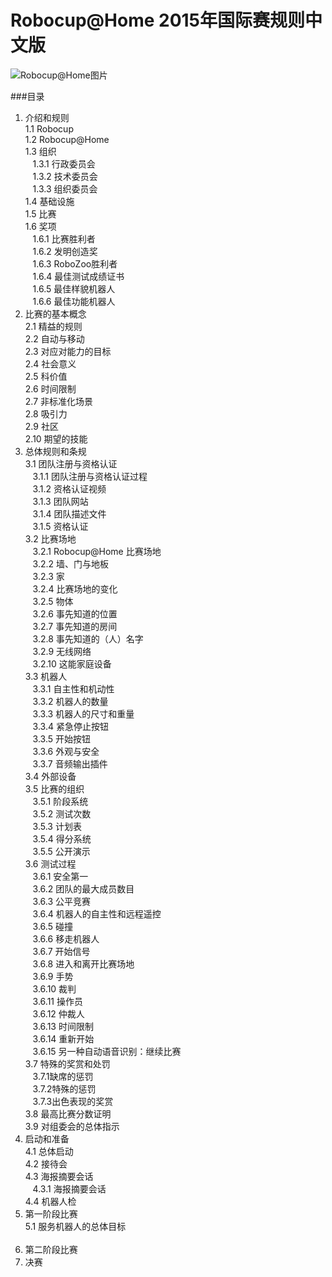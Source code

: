 # Robocup@Home 2015年国际赛规则中文版
![Robocup@Home图片][1]

###目录

1. 介绍和规则<br>
1.1 Robocup<br>
1.2 Robocup@Home<br>
1.3 组织<br>
&nbsp;&nbsp;&nbsp;1.3.1 行政委员会<br>
&nbsp;&nbsp;&nbsp;1.3.2 技术委员会<br>
&nbsp;&nbsp;&nbsp;1.3.3 组织委员会<br>
1.4 基础设施<br>
1.5 比赛<br>
1.6 奖项<br>
&nbsp;&nbsp;&nbsp;1.6.1 比赛胜利者<br>
&nbsp;&nbsp;&nbsp;1.6.2 发明创造奖<br>
&nbsp;&nbsp;&nbsp;1.6.3 RoboZoo胜利者<br>
&nbsp;&nbsp;&nbsp;1.6.4 最佳测试成绩证书<br>
&nbsp;&nbsp;&nbsp;1.6.5 最佳样貌机器人<br>
&nbsp;&nbsp;&nbsp;1.6.6 最佳功能机器人<br>
2. 比赛的基本概念<br>
2.1 精益的规则<br>
2.2 自动与移动<br>
2.3 对应对能力的目标<br>
2.4 社会意义<br>
2.5 科价值<br>
2.6 时间限制<br>
2.7 非标准化场景<br>
2.8 吸引力<br>
2.9 社区<br>
2.10 期望的技能<br>
3. 总体规则和条规<br>
3.1 团队注册与资格认证<br>
&nbsp;&nbsp;&nbsp;3.1.1 团队注册与资格认证过程<br>
&nbsp;&nbsp;&nbsp;3.1.2 资格认证视频<br>
&nbsp;&nbsp;&nbsp;3.1.3 团队网站<br>
&nbsp;&nbsp;&nbsp;3.1.4 团队描述文件<br>
&nbsp;&nbsp;&nbsp;3.1.5 资格认证<br>
3.2 比赛场地<br>
&nbsp;&nbsp;&nbsp;3.2.1 Robocup@Home 比赛场地<br>
&nbsp;&nbsp;&nbsp;3.2.2 墙、门与地板<br>
&nbsp;&nbsp;&nbsp;3.2.3 家<br>
&nbsp;&nbsp;&nbsp;3.2.4 比赛场地的变化<br>
&nbsp;&nbsp;&nbsp;3.2.5 物体<br>
&nbsp;&nbsp;&nbsp;3.2.6 事先知道的位置<br>
&nbsp;&nbsp;&nbsp;3.2.7 事先知道的房间<br>
&nbsp;&nbsp;&nbsp;3.2.8 事先知道的（人）名字<br>
&nbsp;&nbsp;&nbsp;3.2.9 无线网络<br>
&nbsp;&nbsp;&nbsp;3.2.10 这能家庭设备<br>
3.3 机器人<br>
&nbsp;&nbsp;&nbsp;3.3.1 自主性和机动性<br>
&nbsp;&nbsp;&nbsp;3.3.2 机器人的数量<br>
&nbsp;&nbsp;&nbsp;3.3.3 机器人的尺寸和重量<br>
&nbsp;&nbsp;&nbsp;3.3.4 紧急停止按钮<br>
&nbsp;&nbsp;&nbsp;3.3.5 开始按钮<br>
&nbsp;&nbsp;&nbsp;3.3.6 外观与安全<br>
&nbsp;&nbsp;&nbsp;3.3.7 音频输出插件<br>
3.4 外部设备<br>
3.5 比赛的组织<br>
&nbsp;&nbsp;&nbsp;3.5.1 阶段系统<br>
&nbsp;&nbsp;&nbsp;3.5.2 测试次数<br>
&nbsp;&nbsp;&nbsp;3.5.3 计划表<br>
&nbsp;&nbsp;&nbsp;3.5.4 得分系统<br>
&nbsp;&nbsp;&nbsp;3.5.5 公开演示<br>
3.6 测试过程<br>
&nbsp;&nbsp;&nbsp;3.6.1 安全第一<br>
&nbsp;&nbsp;&nbsp;3.6.2 团队的最大成员数目<br>
&nbsp;&nbsp;&nbsp;3.6.3 公平竞赛<br>
&nbsp;&nbsp;&nbsp;3.6.4 机器人的自主性和远程遥控<br>
&nbsp;&nbsp;&nbsp;3.6.5 碰撞<br>
&nbsp;&nbsp;&nbsp;3.6.6 移走机器人<br>
&nbsp;&nbsp;&nbsp;3.6.7 开始信号<br>
&nbsp;&nbsp;&nbsp;3.6.8 进入和离开比赛场地<br>
&nbsp;&nbsp;&nbsp;3.6.9 手势<br>
&nbsp;&nbsp;&nbsp;3.6.10 裁判<br>
&nbsp;&nbsp;&nbsp;3.6.11 操作员<br>
&nbsp;&nbsp;&nbsp;3.6.12 仲裁人<br>
&nbsp;&nbsp;&nbsp;3.6.13 时间限制<br>
&nbsp;&nbsp;&nbsp;3.6.14 重新开始<br>
&nbsp;&nbsp;&nbsp;3.6.15 另一种自动语音识别：继续比赛<br>
3.7 特殊的奖赏和处罚<br>
&nbsp;&nbsp;&nbsp;3.7.1缺席的惩罚<br>
&nbsp;&nbsp;&nbsp;3.7.2特殊的惩罚<br>
&nbsp;&nbsp;&nbsp;3.7.3出色表现的奖赏<br>
3.8 最高比赛分数证明<br>
3.9 对组委会的总体指示<br>
4. 启动和准备<br>
4.1 总体启动<br>
4.2 接待会<br>
4.3 海报摘要会话<br>
&nbsp;&nbsp;&nbsp;4.3.1 海报摘要会话<br>
4.4 机器人检<br>
5. 第一阶段比赛<br>
5.1 服务机器人的总体目标<br>
&nbsp;&nbsp;&nbsp;
&nbsp;&nbsp;&nbsp;
&nbsp;&nbsp;&nbsp;
6. 第二阶段比赛<br>
7. 决赛<br>

[1]:http://7xn1ex.com1.z0.glb.clouddn.com/Robocup_pic.png
